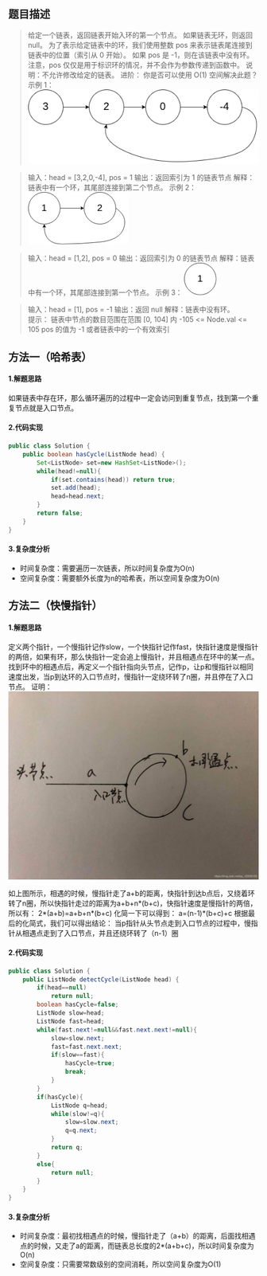 ## 题目描述
> 给定一个链表，返回链表开始入环的第一个节点。 如果链表无环，则返回 null。 为了表示给定链表中的环，我们使用整数 pos 来表示链表尾连接到链表中的位置（索引从 0 开始）。 如果 pos 是 -1，则在该链表中没有环。注意，pos 仅仅是用于标识环的情况，并不会作为参数传递到函数中。
> 说明：不允许修改给定的链表。
> 进阶：
> 你是否可以使用 O(1) 空间解决此题？  
> 示例 1：
> ![在这里插入图片描述](23：链表中环的入口节点.assets/20210413195414959.png)

> 输入：head = [3,2,0,-4], pos = 1 
> 输出：返回索引为 1 的链表节点 
> 解释：链表中有一个环，其尾部连接到第二个节点。
> 示例 2：
> ![在这里插入图片描述](23：链表中环的入口节点.assets/20210413195445951.png)

> 输入：head = [1,2], pos = 0 
> 输出：返回索引为 0 的链表节点 
> 解释：链表中有一个环，其尾部连接到第一个节点。
>  示例 3：
>  ![在这里插入图片描述](23：链表中环的入口节点.assets/20210413195509879.png)

> 输入：head = [1], pos = -1 
> 输出：返回 null 
> 解释：链表中没有环。  
> 提示：
> 链表中节点的数目范围在范围 [0, 104] 内
> -105 <= Node.val <= 105 
> pos 的值为 -1 或者链表中的一个有效索引
## 方法一（哈希表）
#### 1.解题思路
如果链表中存在环，那么循环遍历的过程中一定会访问到重复节点，找到第一个重复节点就是入口节点。
#### 2.代码实现

```java
public class Solution {
    public boolean hasCycle(ListNode head) {
        Set<ListNode> set=new HashSet<ListNode>();
        while(head!=null){
            if(set.contains(head)) return true;
            set.add(head);
            head=head.next;
        }
        return false;
    }
}

```
#### 3.复杂度分析
 - 时间复杂度：需要遍历一次链表，所以时间复杂度为O(n)
 - 空间复杂度：需要额外长度为n的哈希表，所以空间复杂度为O(n)
## 方法二（快慢指针）
#### 1.解题思路
定义两个指针，一个慢指针记作slow，一个快指针记作fast，快指针速度是慢指针的两倍，如果有环，那么快指针一定会追上慢指针，并且相遇点在环中的某一点。找到环中的相遇点后，再定义一个指针指向头节点，记作p，让p和慢指针以相同速度出发，当p到达环的入口节点时，慢指针一定绕环转了n圈，并且停在了入口节点。
证明：
![在这里插入图片描述](23：链表中环的入口节点.assets/20210413203944376.png)

如上图所示，相遇的时候，慢指针走了a+b的距离，快指针到达b点后，又绕着环转了n圈，所以快指针走过的距离为a+b+n\*(b+c)，快指针速度是慢指针的两倍，所以有：
2\*(a+b)=a+b+n\*(b+c)
化简一下可以得到：
a=(n-1)\*(b+c)+c
根据最后的化简式，我们可以得出结论：
当p指针从头节点走到入口节点的过程中，慢指针从相遇点走到了入口节点，并且还绕环转了（n-1）圈
#### 2.代码实现

```java
public class Solution {
    public ListNode detectCycle(ListNode head) {
        if(head==null)
            return null;
        boolean hasCycle=false;        
        ListNode slow=head;
        ListNode fast=head;
        while(fast.next!=null&&fast.next.next!=null){           
            slow=slow.next;
            fast=fast.next.next;
            if(slow==fast){
                hasCycle=true;
                break;
            }
        }
        if(hasCycle){
            ListNode q=head;
            while(slow!=q){
                slow=slow.next;
                q=q.next;
            }
            return q;
        }
        else{
            return null;
        }        
    }
}

```
#### 3.复杂度分析
 - 时间复杂度：最初找相遇点的时候，慢指针走了（a+b）的距离，后面找相遇点的时候，又走了a的距离，而链表总长度的2\*(a+b+c)，所以时间复杂度为O(n)
 - 空间复杂度：只需要常数级别的空间消耗，所以空间复杂度为O(1)
